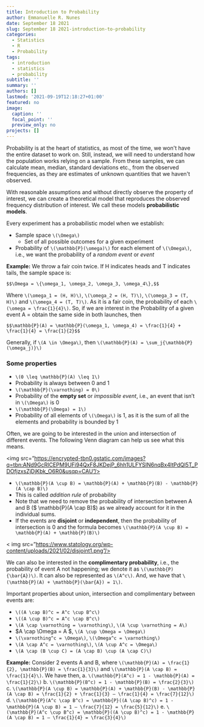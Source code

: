 ```yaml
---
title: Introduction to Probability
author: Emmanuelle R. Nunes
date: September 18 2021
slug: September 18 2021-introduction-to-probability
categories: 
  - Statistics
  - R
  - Probability
tags: 
  - introduction
  - statistics
  - probability
subtitle: ''
summary: ''
authors: []
lastmod: '2021-09-19T12:18:27+01:00'
featured: no
image:
  caption: ''
  focal_point: ''
  preview_only: no
projects: []
---
```




Probability is at the heart of statistics, as most of the time, we won't have the entire dataset to work on. Still, instead, we will need to understand how the population works relying on a sample. From these samples, we can calculate mean, median, standard deviations etc., from the observed frequencies, as they are estimates of unknown quantities that we haven't observed. 

With reasonable assumptions and without directly observe the property of interest, we can create a theoretical model that reproduces the observed frequency distribution of interest. We call these models **probabilistic models**.

Every experiment has a probabilistic model when we establish:

* Sample space `\(\Omega\)`
  * Set of all possible outcomes for a given experiment
* Probability of `\(\mathbb{P}(\omega)\)` for each element of `\(\Omega\)`, i.e., we want the probability of a *random event* or *event*

**Example:** We throw a fair coin twice. If H indicates heads and T indicates tails, the sample space is:

`$$\Omega = \{\omega_1, \omega_2, \omega_3, \omega_4\},$$`

Where `\(\omega_1 = (H, H)\)`, `\(\omega_2 = (H, T)\)`, `\(\omega_3 = (T, H)\)` and `\(\omega_4 = (T, T)\)`. As it is a fair coin, the probability of each `\(\omega = \frac{1}{4}\)`. So, if we are interest in the Probability of a given event A = obtain the same side in both launches, then

`$$\mathbb{P}(A) = \mathbb{P}(\omega_1, \omega_4) = \frac{1}{4} + \frac{1}{4} = \frac{1}{2}$$`

Generally, if `\(A \in \Omega\)`, then `\(\mathbb{P}(A) = \sum_j{\mathbb{P}(\omega_j)}\)`

### Some properties

* `\(0 \leq \mathbb{P}(A) \leq 1\)`
 * Probability is always between 0 and 1
* `\(\mathbb{P}(\varnothing) = 0\)`
 * Probability of the **empty set** or *impossible event*, i.e., an event that isn’t in `\(\Omega\)` is 0
* `\(\mathbb{P}(\Omega) = 1\)`
 * Probability of all elements of `\(\Omega\)` is 1, as it is the sum of all the elements and probability is bounded by 1

Often, we are going to be interested in the union and intersection of different events. The following Venn diagram can help us see what this means.

<img src=”https://encrypted-tbn0.gstatic.com/images?q=tbn:ANd9GcRICEPM9UFi94QxF8JKDejP_6hh1ULFYSIN6nqBx4ltPdQl5T_PDOfjzxsZjDjKbk_O6R0&usqp=CAU”/>

* `\(\mathbb{P}(A \cup B) = \mathbb{P}(A) + \mathbb{P}(B) - \mathbb{P}(A \cap B)\)`
 * This is called *addition rule* of probability
 * Note that we need to remove the probability of intersection between A and B ($ \mathbb{P}(A \cap B)$) as we already account for it in the individual sums.
 * If the events are **disjoint** or **independent**, then the probability of intersection is 0 and the formula becomes `\(\mathbb{P}(A \cup B) = \mathbb{P}(A) + \mathbb{P}(B)\)`

< img src=”https://www.statology.org/wp-content/uploads/2021/02/disjoint1.png”/>

We can also be interested in the **complimentary probability**, i.e., the probability of event A not happening; we denote it as `\(\mathbb{P){\bar{A})\)`. It can also be represented as `\(A^c\)`. And, we have that `\(\mathbb{P}(A) + \mathbb{P}(\bar{A}) = 1\)`.

Important properties about union, intersection and complimentary between events are:

* `\((A \cap B)^c = A^c \cup B^c\)`
* `\((A \cup B)^c = A^c \cap B^c\)`
* `\(A \cap \varnothing = \varnothing\)`, `\(A \cup \varnothing = A\)`
* $A \cap \Omega = A $, `\(A \cup \Omega = \Omega\)`
* `\(\varnothing^c = \Omega\)`, `\(\Omega^c = \varnothing\)`
* `\(A \cap A^c = \varnothing\)`, `\(A \cup A^c = \Omega\)`
* `\(A \cap (B \cup C) = (A \cap B) \cup (A \cap C)\)`

**Example:** Consider 2 events A and B, where `\(\mathbb{P}(A) = \frac{1}{2}, \mathbb{P}(B) = \frac{1}{3}\)` and `\(\mathbb{P}(A \cap B) = \frac{1}{4}\)`. We have then,
a.	`\(\mathbb{P}(A^c) = 1 - \mathbb{P}(A) = \frac{1}{2}\)`
b.	`\(\mathbb{P}(B^c) = 1 - \mathbb{P}(B) = \frac{2}{3}\)`
c.	`\(\mathbb{P}(A \cup B) = \mathbb{P}(A) + \mathbb{P}(B) - \mathbb{P}(A \cap B) = \frac{1}{2} + \frac{1}{3} – \frac{1}{4} = \frac{7}{12}\)`
d.	`\(\mathbb{P}(A^c \cap B^c) = \mathbb{P}((A \cap B)^c) = 1 - \mathbb{P}(A \cup B) = 1 – \frac{7}{12} = \frac{5}{12}\)`
e.	`\(\mathbb{P}(A^c \cup B^c) = \mathbb{P}((A \cup B)^c) = 1 - \mathbb{P}(A \cap B) = 1 – \frac{1}{4} = \frac{3}{4}\)`
